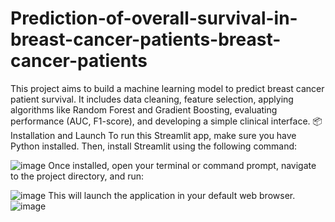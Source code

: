 # Prediction-of-overall-survival-in-breast-cancer-patients-breast-cancer-patients
This project aims to build a machine learning model to predict breast cancer patient survival. It includes data cleaning, feature selection, applying algorithms like Random Forest and Gradient Boosting, evaluating performance (AUC, F1-score), and developing a simple clinical interface.
📦 Installation and Launch
To run this Streamlit app, make sure you have Python installed. Then, install Streamlit using the following command:

![image](https://github.com/user-attachments/assets/c04f0c8e-82f5-4934-8158-f689cd483fe7)
Once installed, open your terminal or command prompt, navigate to the project directory, and run:

![image](https://github.com/user-attachments/assets/a902005c-5c34-473b-b395-9b12468e7e12)
This will launch the application in your default web browser.
![image](https://github.com/user-attachments/assets/cb3325a6-0f81-49e5-b5f4-93fdd1e54d56)


